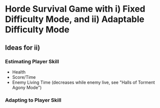 # Horde Survival Game with i) Fixed Difficulty Mode, and ii) Adaptable Difficulty Mode

## Ideas for ii)

### Estimating Player Skill
- Health
- Score/Time
- Enemy Living Time (decreases while enemy live, see "Halls of Torment Agony Mode")

### Adapting to Player Skill
